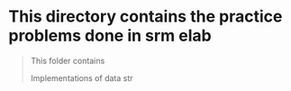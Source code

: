 # This directory contains the practice problems done in srm elab

> This folder contains
> 
> Implementations of data str